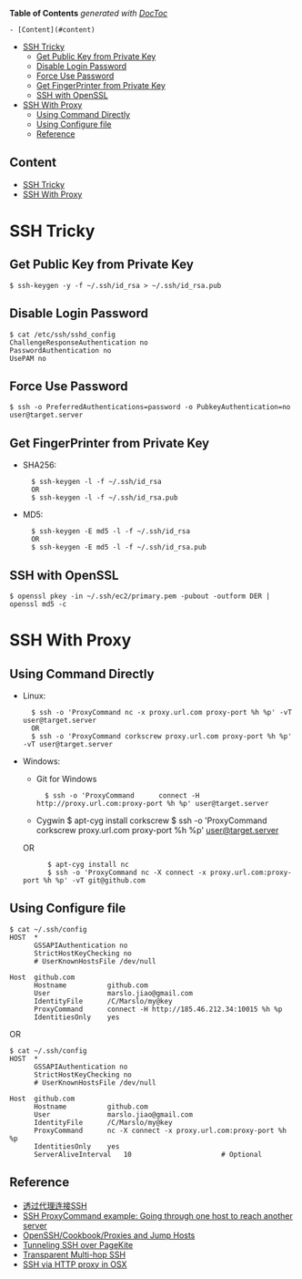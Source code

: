 <!-- START doctoc generated TOC please keep comment here to allow auto update -->
<!-- DON'T EDIT THIS SECTION, INSTEAD RE-RUN doctoc TO UPDATE -->
**Table of Contents**  *generated with [DocToc](https://github.com/thlorenz/doctoc)*

    - [Content](#content)
- [SSH Tricky](#ssh-tricky)
    - [Get Public Key from Private Key](#get-public-key-from-private-key)
    - [Disable Login Password](#disable-login-password)
    - [Force Use Password](#force-use-password)
    - [Get FingerPrinter from Private Key](#get-fingerprinter-from-private-key)
    - [SSH with OpenSSL](#ssh-with-openssl)
- [SSH With Proxy](#ssh-with-proxy)
    - [Using Command Directly](#using-command-directly)
    - [Using Configure file](#using-configure-file)
    - [Reference](#reference)

<!-- END doctoc generated TOC please keep comment here to allow auto update -->

## Content
- [SSH Tricky](#ssh-tricky)
- [SSH With Proxy](#ssh-with-proxy)


# SSH Tricky
## Get Public Key from Private Key

    $ ssh-keygen -y -f ~/.ssh/id_rsa > ~/.ssh/id_rsa.pub

## Disable Login Password

    $ cat /etc/ssh/sshd_config
    ChallengeResponseAuthentication no
    PasswordAuthentication no
    UsePAM no

## Force Use Password

    $ ssh -o PreferredAuthentications=password -o PubkeyAuthentication=no user@target.server

## Get FingerPrinter from Private Key
* SHA256:

        $ ssh-keygen -l -f ~/.ssh/id_rsa
        OR
        $ ssh-keygen -l -f ~/.ssh/id_rsa.pub
* MD5:

        $ ssh-keygen -E md5 -l -f ~/.ssh/id_rsa
        OR
        $ ssh-keygen -E md5 -l -f ~/.ssh/id_rsa.pub

## SSH with OpenSSL

    $ openssl pkey -in ~/.ssh/ec2/primary.pem -pubout -outform DER | openssl md5 -c

# SSH With Proxy
## Using Command Directly
* Linux:

        $ ssh -o 'ProxyCommand nc -x proxy.url.com proxy-port %h %p' -vT user@target.server
        OR
        $ ssh -o 'ProxyCommand corkscrew proxy.url.com proxy-port %h %p' -vT user@target.server

* Windows:
    * Git for Windows

            $ ssh -o 'ProxyCommand      connect -H http://proxy.url.com:proxy-port %h %p' user@target.server
    * Cygwin
            $ apt-cyg install corkscrew
            $ ssh -o 'ProxyCommand corkscrew proxy.url.com proxy-port %h %p' user@target.server

    OR

            $ apt-cyg install nc
            $ ssh -o 'ProxyCommand nc -X connect -x proxy.url.com:proxy-port %h %p' -vT git@github.com

## Using Configure file

    $ cat ~/.ssh/config
    HOST  *
          GSSAPIAuthentication no
          StrictHostKeyChecking no
          # UserKnownHostsFile /dev/null

    Host  github.com
          Hostname          github.com
          User              marslo.jiao@gmail.com
          IdentityFile      /C/Marslo/my@key
          ProxyCommand      connect -H http://185.46.212.34:10015 %h %p
          IdentitiesOnly    yes

OR

    $ cat ~/.ssh/config
    HOST  *
          GSSAPIAuthentication no
          StrictHostKeyChecking no
          # UserKnownHostsFile /dev/null

    Host  github.com
          Hostname          github.com
          User              marslo.jiao@gmail.com
          IdentityFile      /C/Marslo/my@key
          ProxyCommand      nc -X connect -x proxy.url.com:proxy-port %h %p
          IdentitiesOnly    yes
          ServerAliveInterval   10                      # Optional


## Reference
- [透过代理连接SSH](http://blog.csdn.net/asx20042005/article/details/7041294)
- [SSH ProxyCommand example: Going through one host to reach another server](https://www.cyberciti.biz/faq/linux-unix-ssh-proxycommand-passing-through-one-host-gateway-server/)
- [OpenSSH/Cookbook/Proxies and Jump Hosts](https://en.wikibooks.org/wiki/OpenSSH/Cookbook/Proxies_and_Jump_Hosts#ProxyCommand_with_Netcat)
- [Tunneling SSH over PageKite](https://pagekite.net/wiki/Howto/SshOverPageKite/#wrongnetcat)
- [Transparent Multi-hop SSH](http://sshmenu.sourceforge.net/articles/transparent-mulithop.html)
- [SSH via HTTP proxy in OSX](http://www.perkin.org.uk/posts/ssh-via-http-proxy-in-osx.html)
